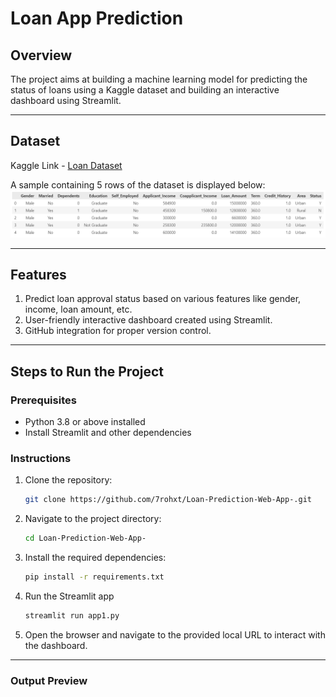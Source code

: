 # **Loan App Prediction**

## Overview  
The project aims at building a machine learning model for predicting the status of loans using a Kaggle dataset and building an interactive dashboard using Streamlit.

---

## Dataset  
Kaggle Link - [Loan Dataset](https://www.kaggle.com/datasets/mirzahasnine/loan-data-set?resource=download)  

A sample containing 5 rows of the dataset is displayed below:  
![Dataset Sample](https://github.com/7rohxt/Loan-Prediction-Web-App-/blob/ae0df755f6c7b31e4f070def8315b5a9a8e51873/Screenshot%202025-01-28%20142500.png)  

---

## Features  
1. Predict loan approval status based on various features like gender, income, loan amount, etc.  
2. User-friendly interactive dashboard created using Streamlit.  
3. GitHub integration for proper version control.  

---

## Steps to Run the Project  

### Prerequisites  
- Python 3.8 or above installed  
- Install Streamlit and other dependencies  

### Instructions  
1. Clone the repository:  
   ```bash
   git clone https://github.com/7rohxt/Loan-Prediction-Web-App-.git
2. Navigate to the project directory:
   ```bash
   cd Loan-Prediction-Web-App-
3. Install the required dependencies:
   ```bash
   pip install -r requirements.txt
4. Run the Streamlit app
   ```bash
   streamlit run app1.py
5. Open the browser and navigate to the provided local URL to interact with the dashboard.

---

### Output Preview



